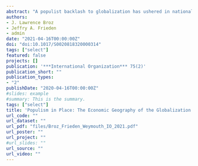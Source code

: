 ```yaml
---
abstract: "A populist backlash to globalization has ushered in nationalist governments and challenged core features of the liberal international order. Although startling in scope and urgency, the populist wave has been developing in declining regions of wealthy countries for some time. Trade, offshoring, and automation have steadily reduced the jobs and wages of industrial workers since at least the 1970s. The decline in manufacturing employment initiated the deterioration of social and economic conditions in affected communities, exacerbating inequalities between depressed rural areas and small cities and towns, on the one hand, and thriving cities, on the other. The global financial crisis of 2008 catalyzed these divisions as communities already in decline suffered deeper and longer economic downturns than metropolitan areas where superstar knowledge, technology, and service-oriented firms agglomerate. We document many of these trends across the US and Europe, and demonstrate that populist support is strongest in communities that experienced long-term economic and social decline. Institutional differences in labor markets and electoral rules across developed democracies may explain some of the variation in populists’ electoral success. Renewed support for the liberal international order may require a rejuvenation of distressed communities and a reduction of stark regional inequalities." 
authors:
- J. Lawrence Broz
- Jeffry A. Frieden
- admin
date: "2021-04-16T00:00:00Z"
doi: "doi:10.1017/S0020818320000314"
tags: ["select"]
featured: false
projects: []
publication: '***International Organization*** 75(2)'
publication_short: ""
publication_types:
- "2"
publishDate: "2020-04-16T00:00:00Z"
#slides: example
#summary: This is the summary.
tags: ["select"]
title: 'Populism in Place: The Economic Geography of the Globalization Backlash'
url_code: ""
url_dataset: ""
url_pdf: "files/Broz_Frieden_Weymouth_IO_2021.pdf"
url_poster: ""
url_project: ""
#url_slides: ""
url_source: ""
url_video: ""
---
```



